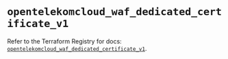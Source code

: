 # `opentelekomcloud_waf_dedicated_certificate_v1`

Refer to the Terraform Registry for docs: [`opentelekomcloud_waf_dedicated_certificate_v1`](https://registry.terraform.io/providers/opentelekomcloud/opentelekomcloud/1.36.47/docs/resources/waf_dedicated_certificate_v1).
